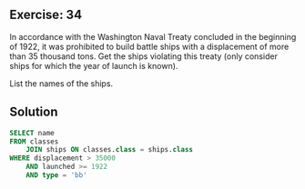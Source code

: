 ## Exercise: 34

In accordance with the Washington Naval Treaty concluded in the beginning of 1922, it was prohibited to build battle ships with a displacement of more than 35 thousand tons.
Get the ships violating this treaty (only consider ships for which the year of launch is known).

List the names of the ships.

## Solution

```sql
SELECT name
FROM classes
	JOIN ships ON classes.class = ships.class
WHERE displacement > 35000
	AND launched >= 1922
	AND type = 'bb'
```

